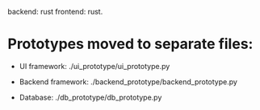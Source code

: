 backend: rust
frontend: rust.

# Prototypes moved to separate files:
- UI framework: ./ui_prototype/ui_prototype.py
- Backend framework: ./backend_prototype/backend_prototype.py


- Database: ./db_prototype/db_prototype.py
